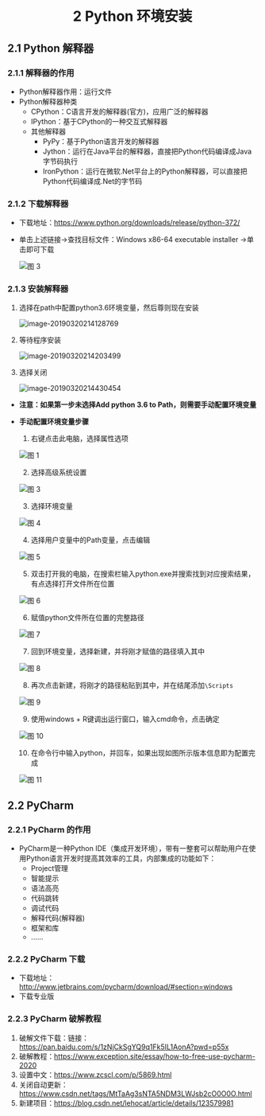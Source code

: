 # <center>2 Python 环境安装

## 2.1 Python 解释器

### 2.1.1 解释器的作用

- Python解释器作用：运行文件
- Python解释器种类
  - CPython：C语言开发的解释器(官方)，应用广泛的解释器
  - IPython：基于CPython的一种交互式解释器
  - 其他解释器
    - PyPy：基于Python语言开发的解释器
    - Jython：运行在Java平台的解释器，直接把Python代码编译成Java字节码执行
    - IronPython：运行在微软.Net平台上的Python解释器，可以直接把Python代码编译成.Net的字节码

### 2.1.2 下载解释器

- 下载地址：https://www.python.org/downloads/release/python-372/
- 单击上述链接→查找目标文件：Windows x86-64 executable installer →单击即可下载

    ![图 3](../images/c1b131f72a8b4f1177223b3b2f2750d624ca605ae1a7ac717f3731d34df3b8b7.png)  



### 2.1.3 安装解释器

1. 选择在path中配置python3.6环境变量，然后尊则现在安装

    ![image-20190320214128769](http://ww4.sinaimg.cn/large/006tNc79ly1g59jgyjurqj31180myh2i.jpg)

2. 等待程序安装

    ![image-20190320214203499](http://ww2.sinaimg.cn/large/006tNc79ly1g59jf0o7slj31140mwdor.jpg)

3. 选择关闭

    ![image-20190320214430454](http://ww3.sinaimg.cn/large/006tNc79ly1g59jfbgkl1j31140n44eo.jpg)

 

- **注意：如果第一步未选择Add python 3.6 to Path，则需要手动配置环境变量**


- **手动配置环境变量步骤**

  1. 右键点击此电脑，选择属性选项

    ![图 1](../images/f564233484570db370a9c314cde7ca6c5d0239ce9e03880ecba562102641be54.png)  

  2. 选择高级系统设置

    ![图 3](../images/dd8d12005da6e410f2d3a332172c027450af537d458c191b0b544f5a265f0f32.png)  

  3. 选择环境变量

    ![图 4](../images/705fbc3a6376d1d587cbe1985ffbc52ce9b2e0136ab449e0ad8646b7973357d1.png)  

  4. 选择用户变量中的Path变量，点击编辑

    ![图 5](../images/a395c3ebce1ce2278585d0e517ba520b2ad1b61f532c76f27653e2344ed85902.png)  

  5. 双击打开我的电脑，在搜索栏输入python.exe并搜索找到对应搜索结果，有点选择打开文件所在位置

    ![图 6](../images/0c81412fe43d9b0330ed1a242da562995312b1c7410a5bcbe590976fa7887acc.png)  

  6. 赋值python文件所在位置的完整路径

    ![图 7](../images/f915a8b560ec73dddd91641722e63202a6ce924cc6e7f1c9d0766fd91cb64d30.png)  

  7. 回到环境变量，选择新建，并将刚才赋值的路径填入其中

    ![图 8](../images/54292ba42e44c6015f6b1a42023aa27cd5725b7f8995a6ad5583dd23f5449b19.png)  

  8. 再次点击新建，将刚才的路径粘贴到其中，并在结尾添加`\Scripts`

    ![图 9](../images/e232b734059e5acde997582e88f36c259df061ee835fc247ad8d8b86be22281a.png)  

  9.  使用windows + R键调出运行窗口，输入cmd命令，点击确定

    ![图 10](../images/5f920f3283ff5200907449f9600f869f95dc65527bc0fe3ecc6683c7bc7480a3.png)  

  10. 在命令行中输入python，并回车，如果出现如图所示版本信息即为配置完成

    ![图 11](../images/c1a467af111097d0f32e08066fd199b2304d4ce63fbdd0b2b21390fcf3fb3a55.png)  



## 2.2 PyCharm

### 2.2.1 PyCharm 的作用

- PyCharm是一种Python IDE（集成开发环境），带有一整套可以帮助用户在使用Python语言开发时提高其效率的工具，内部集成的功能如下：
  - Project管理
  - 智能提示
  - 语法高亮
  - 代码跳转
  - 调试代码
  - 解释代码(解释器)
  - 框架和库
  - ......

### 2.2.2 PyCharm 下载

- 下载地址：http://www.jetbrains.com/pycharm/download/#section=windows
- 下载专业版

### 2.2.3 PyCharm 破解教程

1. 破解文件下载：链接：https://pan.baidu.com/s/1zNjCkSgYQ9q1Fk5IL1AonA?pwd=p55x 
2. 破解教程：https://www.exception.site/essay/how-to-free-use-pycharm-2020
3. 设置中文：https://www.zcscl.com/p/5869.html
4. 关闭自动更新：https://www.csdn.net/tags/MtTaAg3sNTA5NDM3LWJsb2cO0O0O.html
5. 新建项目：https://blog.csdn.net/lehocat/article/details/123579981